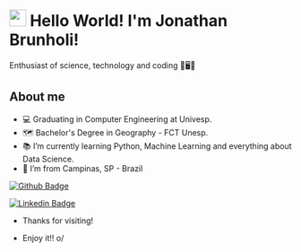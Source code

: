 # <img src=https://github.com/TheDudeThatCode/TheDudeThatCode/blob/master/Assets/Earth.gif width="30"> Hello World! I'm Jonathan Brunholi!

Enthusiast of science, technology and coding 🔭🖥📄

## About me
- 💻 Graduating in Computer Engineering at Univesp.
- 🗺 Bachelor's Degree in Geography - FCT Unesp.
- 📚 I’m currently learning Python, Machine Learning and everything about Data Science.
- 🏡 I’m from Campinas, SP - Brazil



[![Github Badge](https://img.shields.io/badge/-Github-000?style=flat-square&logo=Github&logoColor=white&link=https://github.com/Jbrunholi)](https://github.com/Jbrunholi)

[![Linkedin Badge](https://img.shields.io/badge/-LinkedIn-blue?style=flat-square&logo=Linkedin&logoColor=white&link=https://www.linkedin.com/in/jonathan-brunholi/)](https://www.linkedin.com/in/jonathan-brunholi/)

- Thanks for visiting!

- Enjoy it!! o/
